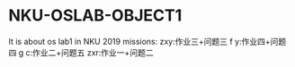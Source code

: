 # NKU-OSLAB-OBJECT1
It is about os lab1 in NKU 2019
missions:
zxy:作业三+问题三
f y:作业四+问题四
g c:作业二+问题五
zxr:作业一+问题二
